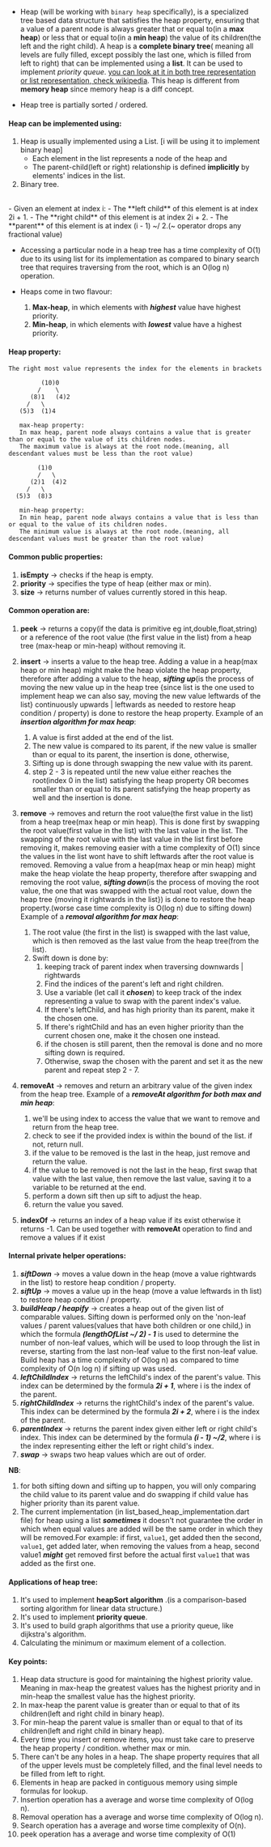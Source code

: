 - Heap (will be working with `binary heap` specifically), is a specialized tree based data structure that satisfies the heap property, ensuring that a value of a parent node is always greater that or equal to(in a **max heap**) or less that or equal to(in a **min heap**) the value of its children(the left and the right child). A heap is a **complete binary tree**( meaning all levels are fully filled, except possibly the last one, which is filled from left to right) that can be implemented using a **list**. It can be used to implement *priority queue*. [you can look at it in both tree representation or list representation, check wikipedia](https://en.wikipedia.org/wiki/Heap_(data_structure)#/media/File:Max-Heap-new.svg). This heap is different from **memory heap** since memory heap is a diff concept.

- Heap tree is partially sorted / ordered.

#### Heap can be implemented using:
1. Heap is usually implemented using a List. [i will be using it to implement binary heap]
   - Each element in the list represents a node of the heap and
   - The parent-child(left or right) relationship is defined **implicitly** by elements' indices in the list.
2. Binary tree.
<br>
- Given an element at index i:
  - The **left child** of this element is at index 2i + 1.
  - The **right child** of this element is at index 2i + 2.
  - The **parent** of this element is at index (i - 1) ~/ 2.(~ operator drops any fractional value)
  
- Accessing a particular node in a heap tree has a time complexity of O(1) due to its using list for its implementation as compared to binary search tree that requires traversing from the root, which is an O(log n) operation.

- Heaps come in two flavour:
   1. **Max-heap**, in which elements with ***highest*** value have highest priority.
   2. **Min-heap**, in which elements with ***lowest*** value have a highest priority.
    

#### Heap property:
```
The right most value represents the index for the elements in brackets 

         (10)0                                               
        /    \                                                
      (8)1   (4)2                                           
     /   \                                               
   (5)3  (1)4                                             
 
   max-heap property:                                   
   In max heap, parent node always contains a value that is greater than or equal to the value of its children nodes. 
   The maximum value is always at the root node.(meaning, all descendant values must be less than the root value)
   
        (1)0
        /   \
      (2)1  (4)2
     /   \
  (5)3  (8)3
 
   min-heap property:
   In min heap, parent node always contains a value that is less than or equal to the value of its children nodes.   
   The minimum value is always at the root node.(meaning, all descendant values must be greater than the root value)
```
#### Common public properties:
1. **isEmpty** -> checks if the heap is empty.
2. **priority** -> specifies the type of heap (either max or min).
3. **size** -> returns number of values currently stored in this heap.

#### Common operation are:
1. **peek** -> returns a copy(if the data is primitive eg int,double,float,string) or a reference of the root value (the first value in the list) from a heap tree (max-heap or min-heap) without removing it.
2. **insert** -> inserts a value to the heap tree. Adding a value in a heap(max heap or min heap) might make the heap violate the heap property, therefore after adding a value to the heap, ***sifting up***(is the process of moving the new value up in the heap tree {since list is the one used to implement heap we can also say, moving the new value leftwards of the list} continuously upwards | leftwards as needed to restore heap condition / property) is done to restore the heap property. Example of an ***insertion algorithm for max heap***:
   
   1. A value is first added at the end of the list.
   2. The new value is compared to its parent, if the new value is smaller than  or equal to its parent, the insertion is done, otherwise,
   3. Sifting up is done through swapping the new value with its parent.
   4. step 2 - 3 is repeated until the new value either reaches the root(index 0 in the list) satisfying the heap property OR becomes smaller than or equal to its parent satisfying the heap property as well and the insertion is done.
   
3. **remove** -> removes and return the root value(the first value in the list) from a heap tree(max heap or min heap). This is done first by swapping the root value(first value in the list) with the last value in the list. The swapping of the root value with the last value in the list first before removing it, makes removing easier with a time complexity of O(1) since the values in the list wont have to shift leftwards after the root value is removed. Removing a value from a heap(max heap or min heap) might make the heap violate the heap property, therefore after swapping and removing the root value, ***sifting down***(is the process of moving the root value, the one that was swapped with the actual root value, down the heap tree {moving it rightwards in the list}) is done to restore the heap property.(worse case time complexity is O(log n) due to sifting down) Example of a ***removal algorithm for max heap***:
   
   1. The root value (the first in the list) is swapped with the last value, which is then removed as the last value from the heap tree(from the list).
   2. Swift down is done by:
      1. keeping track of parent index when traversing downwards | rightwards
      2. Find the indices of the parent's left and right children.
      3. Use a variable (let call it ***chosen***) to keep track of the index representing a value to swap with the parent index's value. 
      4. If there's leftChild, and has high priority than its parent, make it the chosen one.
      5. If there's rightChild and has an even higher priority than the current chosen one, make it the chosen one instead.
      6. if the chosen is still parent, then the removal is done and no more sifting down is required.
      7. Otherwise, swap the chosen with the parent and set it as the new parent and repeat step 2 - 7.
   
4. **removeAt** -> removes and return an arbitrary value of the given index from the heap tree. Example of a ***removeAt algorithm for both max and min heap***:
   
   1. we'll be using index to access the value that we want to remove and return from the heap tree.
   2. check to see if the provided index is within the bound of the list. if not, return null.
   3. if the  value to be removed is the last in the heap, just remove and return the value.
   4. if the value to be removed is not the last in the heap, first swap that value with the last value, then remove the last value, saving it to a variable to be returned at the end.
   5. perform a down sift then up sift to adjust the heap.
   6. return the value you saved.
   
5. **indexOf** -> returns an index of a heap value if its exist otherwise it returns -1. Can be used together with **removeAt** operation to find and remove a values if it exist


#### Internal private helper operations:
   1. ***siftDown*** -> moves a value down in the heap (move a value rightwards in the list) to restore heap condition / property.
   2. ***siftUp*** -> moves a value up in the heap (move a value leftwards in th list) to restore heap condition / property.
   3. ***buildHeap / heapify*** -> creates a heap out of the given list of comparable values. Sifting down is performed only on the 'non-leaf values / parent values(values that have both children or one child,) in which the formula ***(lengthOfList ~/ 2) - 1*** is used to determine the number of non-leaf values, which will be used to loop through the list in reverse, starting from the last non-leaf value to the first non-leaf value. Build heap has a time complexity of O(log n) as compared to time complexity of O(n log n) if sifting up was used.
   4. ***leftChildIndex*** -> returns the leftChild's index of the parent's value. This index can be determined by the formula ***2i + 1***, where i is the index of the parent.
   5. ***rightChildIndex*** -> returns the rightChild's index of the parent's value. This index can be determined by the formula ***2i + 2***, where i is the index of the parent.
   6. ***parentIndex*** -> returns the parent index given either left or right child's index. This index can be determined by the formula ***(i - 1) ~/2***, where i is the index representing either the left or right child's index.
   7. ***swap*** -> swaps two heap values which are out of order.
   
**NB**: 
1. for both sifting down and sifting up to happen, you will only comparing the child value to its parent value and do swapping if child value has higher priority than its parent value.
2. The current implementation (in list_based_heap_implementation.dart file) for heap using a list ***sometimes*** it doesn't not guarantee the order in which when equal values are added will be the same order in which they will be removed.For example:
if first, `value1`, get added then the second, `value1`, get added later, when removing the values from a heap, second value1 ***might*** get removed first before the actual first `value1` that was added as the first one.


#### Applications of heap tree:
1. It's used to implement **heapSort algorithm** .(is a comparison-based sorting algorithm for linear data structure.)
2. It's used to implement **priority queue**.
3. It's used to build graph algorithms that use a priority queue, like dijkstra's algorithm.
4. Calculating the minimum or maximum element of a collection.


#### Key points:
1. Heap data structure is good for maintaining the highest priority value. Meaning in max-heap the greatest values has the highest priority and in min-heap the smallest value has the highest priority.
2. In max-heap the parent value is greater than or equal to that of its children(left and right child in binary heap).
3. For min-heap the parent value is smaller than or equal to that of its children(left and right child in binary heap).
4. Every time you insert or remove items, you must take care to preserve the heap property / condition. whether max or min.
5. There can't be any holes in a heap. The shape property requires that all of the upper levels must be completely filled, and the final level needs to be filled from left to right.
6. Elements in heap are packed in contiguous memory using simple formulas for lookup.
7. Insertion operation has a average and worse time complexity of O(log n).
8. Removal operation has a average and worse time complexity of O(log n).
9. Search operation has a average and worse time complexity of O(n).
10. peek operation has a average and worse time complexity of O(1)

